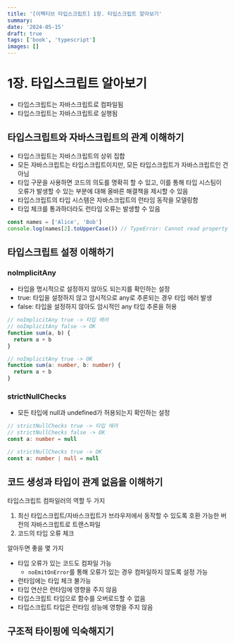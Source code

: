 ```yaml
---
title: '[이펙티브 타입스크립트] 1장. 타입스크립트 알아보기'
summary:
date: '2024-05-15'
draft: true
tags: ['book', 'typescript']
images: []
---
```


# 1장. 타입스크립트 알아보기

- 타입스크립트는 자바스크립트로 컴파일됨
- 타입스크립트는 자바스크립트로 실행됨

## 타입스크립트와 자바스크립트의 관계 이해하기

- 타입스크립트는 자바스크립트의 상위 집합
- 모든 자바스크립트는 타입스크립트이지만, 모든 타입스크립트가 자바스크립트인 건 아님
- 타입 구문을 사용하면 코드의 의도를 명확히 할 수 있고, 이를 통해 타입 시스팀이 오류가 발생할 수 있는 부분에 대해 올바른 해결책을 제시할 수 있음
- 타입스크립트의 타입 시스템은 자바스크립트의 런타임 동작을 모델링함
- 타입 체크를 통과하더라도 런타임 오류는 발생할 수 있음

```javascript
const names = ['Alice', 'Bob']
console.log(names[2].toUpperCase()) // TypeError: Cannot read property 'toUpperCase' of undefined
```

## 타입스크립트 설정 이해하기

### noImplicitAny

- 타입을 명시적으로 설정하지 않아도 되는지를 확인하는 설정
- true: 타입을 설정하지 않고 암시적으로 any로 추론되는 경우 타입 에러 발생
- false: 타입을 설정하지 않아도 암시적인 any 타입 추론을 허용

```typescript
// noImplicitAny true -> 타입 에러
// noImplicitAny false -> OK
function sum(a, b) {
  return a + b
}

// noImplicitAny true -> OK
function sum(a: number, b: number) {
  return a + b
}
```

### strictNullChecks

- 모든 타입에 null과 undefined가 허용되는지 확인하는 설정

```typescript
// strictNullChecks true -> 타입 에러
// strictNullChecks false -> OK
const a: number = null

// strictNullChecks true -> OK
const a: number | null = null
```

## 코드 생성과 타입이 관계 없음을 이해하기

타입스크립트 컴파일러의 역할 두 가지

1. 최신 타입스크립트/자바스크립트가 브라우저에서 동작할 수 있도록 호환 가능한 버전의 자바스크립트로 트랜스파일
2. 코드의 타입 오류 체크

알아두면 좋을 몇 가지

- 타입 오류가 있는 코드도 컴파일 가능
  - `noEmitOnError`를 통해 오류가 있는 경우 컴파일하지 않도록 설정 가능
- 런타임에는 타입 체크 불가능
- 타입 연산은 런타임에 영향을 주지 않음
- 타입스크립트 타입으로 함수를 오버로드할 수 없음
- 타입스크립트 타입은 런타임 성능에 영향을 주지 않음

## 구조적 타이핑에 익숙해지기

